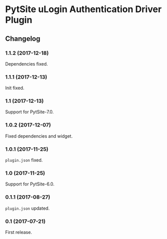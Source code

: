 # PytSite uLogin Authentication Driver Plugin


## Changelog


### 1.1.2 (2017-12-18)

Dependencies fixed.


### 1.1.1 (2017-12-13)

Init fixed.


### 1.1 (2017-12-13)

Support for PytSite-7.0.


### 1.0.2 (2017-12-07)

Fixed dependencies and widget.


### 1.0.1 (2017-11-25)

`plugin.json` fixed.


### 1.0 (2017-11-25)

Support for PytSite-6.0.


### 0.1.1 (2017-08-27)

`plugin.json` updated.


### 0.1 (2017-07-21)

First release.

